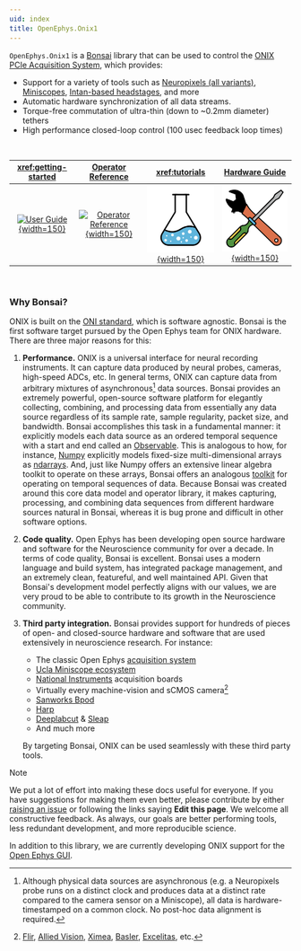 ```yaml
---
uid: index
title: OpenEphys.Onix1
---
```


`OpenEphys.Onix1` is a [Bonsai](https://bonsai-rx.org/) library that can be used to control the [ONIX PCIe Acquisition System](https://open-ephys.org/onix/oeps-9006), which provides:

* Support for a variety of tools such as [Neuropixels (all
  variants)](https://www.neuropixels.org/),
  [Miniscopes](https://open-ephys.org/miniscope-v4/miniscope-v4), [Intan-based
  headstages](https://open-ephys.org/onix/oeps-7741), and more
* Automatic hardware synchronization of all data streams.
* Torque-free commutation of ultra-thin (down to ~0.2mm diameter) tethers
* High performance closed-loop control (100 usec feedback loop times)

<br>
<div class="quick-links">

| <xref:getting-started> | [Operator Reference](xref:OpenEphys.Onix1) | <xref:tutorials> | [Hardware Guide](https://open-ephys.github.io/onix-docs/) |
|:----:|:----:|:----:|:----:|
| [![User Guide](images/running.svg){width=150}](xref:getting-started) | [![Operator Reference](images/books.svg){width=150}](xref:OpenEphys.Onix1) | [![Tutorials](images/beaker.svg){width=150}](xref:tutorials) |[![Tutorials](images/screwdriver.svg){width=150}](https://open-ephys.github.io/onix-docs/)|

</div>
<br>

### Why Bonsai?

ONIX is built on the [ONI standard](https://open-ephys.github.io/ONI/), which is software
agnostic. Bonsai is the first software target pursued by the Open Ephys team for
ONIX hardware. There are three major reasons for this:

1. **Performance.** ONIX is a universal interface for neural recording instruments. It can
   capture data produced by neural probes, cameras, high-speed ADCs, etc. In
   general terms, ONIX can capture data from arbitrary mixtures of
   asynchronous[^1] data sources. Bonsai provides an extremely powerful,
   open-source software platform for elegantly collecting, combining, and
   processing data from essentially any data source regardless of its sample
   rate, sample regularity, packet size, and bandwidth. Bonsai accomplishes this
   task in a fundamental manner: it explicitly models each data source as an
   ordered temporal sequence with a start and end called an
   [Observable](https://reactivex.io/documentation/observable.html). This is
   analogous to how, for instance,
   [Numpy](https://numpy.org/doc/stable/index.html) explicitly models fixed-size
   multi-dimensional arrays as
   [ndarrays](https://numpy.org/doc/stable/reference/generated/numpy.ndarray.html#numpy.ndarray).
   And, just like Numpy offers an extensive linear algebra toolkit
   to operate on these arrays, Bonsai offers an analogous
   [toolkit](https://reactivex.io/documentation/operators.html)
   for operating on temporal sequences of data. Because Bonsai was created around this core
   data model and operator library, it makes capturing, processing, and combining data
   sequences from different hardware sources natural in Bonsai, whereas it is
   bug prone and difficult in other software options.
1. **Code quality.** Open Ephys has been developing open source hardware and
   software for the Neuroscience community for over a decade. In terms of code
   quality, Bonsai is excellent. Bonsai uses a modern language and build system,
   has integrated package management, and an extremely clean, featureful, and well
   maintained API. Given that Bonsai's development model perfectly aligns with our
   values, we are very proud to be able to contribute to its growth in the
   Neuroscience community.
1. **Third party integration.** Bonsai provides support for
   hundreds of pieces of open- and closed-source hardware and software that are
   used extensively in neuroscience research. For instance:

    - The classic Open Ephys [acquisition system](https://open-ephys.org/acquisition-system)
    - [Ucla Miniscope ecosystem](https://open-ephys.github.io/miniscope-docs/index.html)
    - [National Instruments](https://bonsai-rx.org/daqmx/articles/intro.html) acquisition boards
    - Virtually every machine-vision and sCMOS camera[^2]
    - [Sanworks Bpod](https://sanworks.github.io/Bpod_Wiki/)
    - [Harp](https://harp-tech.org/index.html)
    - [Deeplabcut](https://github.com/bonsai-rx/deeplabcut) & [Sleap](https://github.com/bonsai-rx/sleap)
    - And much more

   By targeting Bonsai, ONIX can be used seamlessly with these third party tools.

> [!NOTE]
> We put a lot of effort into
> making these docs useful for everyone. If you have suggestions for making
> them even better, please contribute by either [raising an
> issue](https://github.com/bonsai-rx/docs/issues) or following the links saying
> **Edit this page**. We welcome all constructive feedback. As always, our goals
> are better performing tools, less redundant development, and more reproducible
> science.
>
> In addition to this library, we are currently developing ONIX support for the
[Open Ephys GUI](https://open-ephys.org/gui/). 


[^1]: Although physical data sources are asynchronous (e.g. a Neuropixels probe
runs on a distinct clock and produces data at a distinct rate compared to the
camera sensor on a Miniscope), all data is hardware-timestamped on a common
clock. No post-hoc data alignment is required.

[^2]: [Flir](https://github.com/bonsai-rx/spinnaker), [Allied
Vision](https://github.com/bonsai-rx/vimba),
[Ximea](https://github.com/bonsai-rx/ximea),
[Basler](https://github.com/bonsai-rx/pylon),
[Excelitas](https://github.com/bonsai-rx/pco), etc.